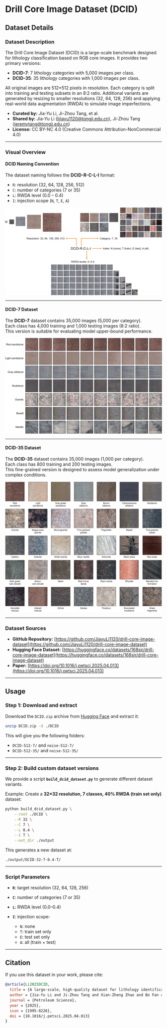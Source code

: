 # Drill Core Image Dataset (DCID)

## Dataset Details

### Dataset Description

The Drill Core Image Dataset (DCID) is a large-scale benchmark designed for lithology classification based on RGB core images. It provides two primary versions:

- **DCID-7**: 7 lithology categories with 5,000 images per class.
- **DCID-35**: 35 lithology categories with 1,000 images per class.

All original images are 512×512 pixels in resolution. Each category is split into training and testing subsets in an 8:2 ratio. Additional variants are generated by resizing to smaller resolutions (32, 64, 128, 256) and applying real-world data augmentation (RWDA) to simulate image imperfections.

- **Curated by:** Jia-Yu Li, Ji-Zhou Tang, et al.
- **Shared by:** Jia-Yu Li (lijiayu1120@tongji.edu.cn), Ji-Zhou Tang (jeremytang@tongji.edu.cn)
- **License:** CC BY-NC 4.0 (Creative Commons Attribution-NonCommercial 4.0)

---

### Visual Overview

#### DCID Naming Convention
The dataset naming follows the **DCID-R-C-L-I** format:
- `R`: resolution (32, 64, 128, 256, 512)  
- `C`: number of categories (7 or 35)  
- `L`: RWDA level (0.0 – 0.4)  
- `I`: injection scope (`N`, `T`, `E`, `A`)  

![DCID Naming Convention](./DCID-R-C-L-I.jpg)

---

#### DCID-7 Dataset
The **DCID-7** dataset contains 35,000 images (5,000 per category).  
Each class has 4,000 training and 1,000 testing images (8:2 ratio).  
This version is suitable for evaluating model upper-bound performance.

![DCID-7 Dataset Overview](./DCID-7.jpg)

---

#### DCID-35 Dataset
The **DCID-35** dataset contains 35,000 images (1,000 per category).  
Each class has 800 training and 200 testing images.  
This fine-grained version is designed to assess model generalization under complex conditions.

![DCID-35 Dataset Overview](./DCID-35.jpg)

---

### Dataset Sources

- **GitHub Repository:** [https://github.com/JiayuLi1120/drill-core-image-dataset](https://github.com/JiayuLi1120/drill-core-image-dataset)  
- **Hugging Face Dataset:** [https://huggingface.co/datasets/168sir/drill-core-image-dataset](https://huggingface.co/datasets/168sir/drill-core-image-dataset)  
- **Paper:** [https://doi.org/10.1016/j.petsci.2025.04.013](https://doi.org/10.1016/j.petsci.2025.04.013)

---

## Usage

### Step 1: Download and extract
Download the `DCID.zip` archive from [Hugging Face](https://huggingface.co/datasets/168sir/drill-core-image-dataset) and extract it:

```bash
unzip DCID.zip -d ./DCID
````

This will give you the following folders:

* `DCID-512-7/` and `noise-512-7/`
* `DCID-512-35/` and `noise-512-35/`

---

### Step 2: Build custom dataset versions

We provide a script **`build_dcid_dataset.py`** to generate different dataset variants.

Example: Create a **32×32 resolution, 7 classes, 40% RWDA (train set only)** dataset:

```bash
python build_dcid_dataset.py \
    --root ./DCID \
    --R 32 \
    --C 7 \
    --L 0.4 \
    --I T \
    --out_dir ./output
```

This generates a new dataset at:

```
./output/DCID-32-7-0.4-T/
```

---

### Script Parameters

* **`R`**: target resolution (32, 64, 128, 256)
* **`C`**: number of categories (7 or 35)
* **`L`**: RWDA level (0.0–0.4)
* **`I`**: injection scope:

  * `N`: none
  * `T`: train set only
  * `E`: test set only
  * `A`: all (train + test)

---

## Citation

If you use this dataset in your work, please cite:

```bibtex
@article{Li2025DCID,
  title = {A large-scale, high-quality dataset for lithology identification: Construction and applications},
  author = {Jia-Yu Li and Ji-Zhou Tang and Xian-Zheng Zhao and Bo Fan and Wen-Ya Jiang and Shun-Yao Song and Jian-Bing Li and Kai-Da Chen and Zheng-Guang Zhao},
  journal = {Petroleum Science},
  year = {2025},
  issn = {1995-8226},
  doi = {10.1016/j.petsci.2025.04.013}
}


